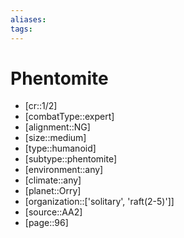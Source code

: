 ```yaml
---
aliases: 
tags: 
---
```


# Phentomite

- [cr::1/2]
- [combatType::expert]
- [alignment::NG]
- [size::medium]
- [type::humanoid]
- [subtype::phentomite]
- [environment::any]
- [climate::any]
- [planet::Orry]
- [organization::['solitary', 'raft(2-5)']]
- [source::AA2]
- [page::96]

